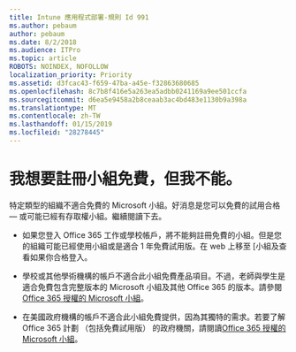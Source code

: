 ```yaml
---
title: Intune 應用程式部署-規則 Id 991
ms.author: pebaum
author: pebaum
ms.date: 8/2/2018
ms.audience: ITPro
ms.topic: article
ROBOTS: NOINDEX, NOFOLLOW
localization_priority: Priority
ms.assetid: d3fcac43-f659-47ba-a45e-f32863680685
ms.openlocfilehash: 8c7b8f416e5a263ea5adbb0241169a9ee501ccfa
ms.sourcegitcommit: d6ea5e9458a2b8ceaab3ac4bd483e1130b9a398a
ms.translationtype: MT
ms.contentlocale: zh-TW
ms.lasthandoff: 01/15/2019
ms.locfileid: "28278445"
---
```

# <a name="id-like-to-sign-up-for-teams-free-but-i-cant"></a>我想要註冊小組免費，但我不能。

特定類型的組織不適合免費的 Microsoft 小組。好消息是您可以免費的試用合格 — 或可能已經有存取權小組。繼續閱讀下去。
  
- 如果您登入 Office 365 工作或學校帳戶，將不能夠註冊免費的小組。但是您的組織可能已經使用小組或是適合 1 年免費試用版。在 web 上移至 [小組及查看如果你合格登入。
    
- 學校或其他學術機構的帳戶不適合此小組免費產品項目。不過，老師與學生是適合免費包含完整版本的 Microsoft 小組及其他 Office 365 的版本。請參閱[Office 365 授權的 Microsoft 小組](https://docs.microsoft.com/microsoftteams/office-365-licensing)。
    
- 在美國政府機構的帳戶不適合此小組免費提供，因為其獨特的需求。若要了解 Office 365 計劃 （包括免費試用版） 的政府機關，請閱讀[Office 365 授權的 Microsoft 小組](https://docs.microsoft.com/microsoftteams/office-365-licensing)。
    


